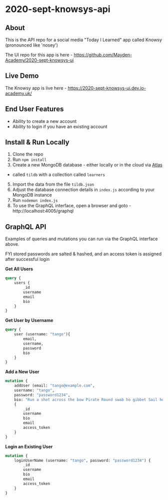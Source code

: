 # 2020-sept-knowsys-api

## About
This is the API repo for a social media "Today I Learned" app called Knowsy (pronounced like 'nosey')

The UI repo for this app is here - https://github.com/Mayden-Academy/2020-sept-knowsys-ui

## Live Demo
The Knowsy app is live here - https://2020-sept-knowsys-ui.dev.io-academy.uk/

## End User Features
- Ability to create a new account
- Ability to login if you have an existing account

## Install & Run Locally
1. Clone the repo
2. Run `npm install`
3. Create a new MongoDB database - either locally or in the cloud via
   [Atlas](https://www.mongodb.com/cloud/atlas)
- called `tildb` with a collection called `learners`
5. Import the data from the file `tildb.json`
6. Adjust the database connection details in `index.js` according to your MongoDB instance
7. Run `nodemon index.js`
8. To use the GraphQL interface, open a browser and goto - http://localhost:4005/graphql

## GraphQL API
Examples of queries and mutations you can run via the GraphQL interface above.

FYI stored passwords are salted & hashed, and an access token is assigned after successful login

**Get All Users**
```GraphQL
query {
    users {
        _id
        username
        email
        bio
    }
}
```

**Get User by Username**
```GraphQL
query {
    user (username: "tango"){
        email,
        username,
        password
        bio
    }
}
```

**Add a New User**
```GraphQL
mutation {
    addUser (email: "tango@example.com", 
    username: "tango", 
    password: "password1234", 
    bio: "Run a shot across the bow Pirate Round swab ho gibbet Sail ho grapple cable dance the hempen jig reef. Scuppers spanker maroon case") 
    {
        _id
        username
        bio
        email
        access_token
    }
}
```

**Login an Existing User**
```GraphQL
mutation {
    loginUserName (username: "tango", password: "password1234") {
        _id
        username
        bio
        email
        access_token
    }
}
```